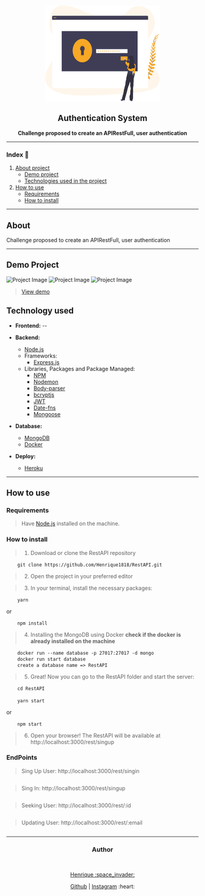 <div align="center">
<img src="./img/authentication.svg" alt="Project RestAPI" width="300" height="250">

<br />
<h2>Authentication System</h2>

<p><strong>Challenge proposed to create an APIRestFull, user authentication</strong></p>
</div>


---

### Index :bookmark_tabs:

1. [About project](#about)
    - [Demo project](#demo-project)
    - [Technologies used in the project](#technologies-used)
2. [How to use](#how-to-use)
    - [Requirements](#requirements)
    - [How to install](#how-to-install)

---

## About

Challenge proposed to create an APIRestFull, user authentication


---

## Demo Project

![Project Image](project-image)
![Project Image](project-image)
![Project Image](project-image)

> [View demo](view-demo-project)

## Technology used

- **Frontend:** --

- **Backend:**
    - [Node.js](https://nodejs.org/en/)
    - Frameworks:
        - [Express.js](https://expressjs.com/)
    - Libraries, Packages and Package Managed:
        - [NPM](https://www.npmjs.com/)
        - [Nodemon](https://nodemon.io/)
        - [Body-parser](https://www.npmjs.com/package/body-parser)
        - [bcryptjs](https://www.npmjs.com/package/bcryptjs)
        - [JWT](https://jwt.io/)
        - [Date-fns](https://date-fns.org/)
        - [Mongoose](https://mongoosejs.com/)

- **Database:**
    - [MongoDB](https://www.mongodb.com/)
    - [Docker](https://www.docker.com/)

- **Deploy:**
    - [Heroku](https://www.heroku.com/)

---

## How to use

### Requirements

> Have [Node.js](https://nodejs.org/en/) installed on the machine.


### How to install

> 1. Download or clone the RestAPI repository

``` 
    git clone https://github.com/Henrique1818/RestAPI.git
```

> 2. Open the project in your preferred editor

> 3. In your terminal, install the necessary packages:

``` 
    yarn
```
or
``` 
    npm install
```

> 4. Installing the MongoDB using Docker
**check if the docker is already installed on the machine**

```
    docker run --name database -p 27017:27017 -d mongo
    docker run start database
    create a database name => RestAPI
```

> 5. Great! Now you can go to the RestAPI folder and start the server:
``` 
    cd RestAPI

    yarn start
```
or
``` 
    npm start
```

> 6. Open your browser! The RestAPI will be available at http://localhost:3000/rest/singup

### EndPoints

> Sing Up User: http://localhost:3000/rest/singin

```

```

> Sing In: http://localhost:3000/rest/singup

```

```

> Seeking User: http://localhost:3000/rest/:id

```

```

> Updating User: http://localhost:3000/rest/:email

```

```

---


<div align="center">
<h3>Author</h3>

<br />
<p>
<a href="https://www.linkedin.com/in/luiz-henrique-23915916a/" target="_blank">Henrique :space_invader:</a>
</p>

<p align="center">
    <span>
        <a href="https://github.com/Henrique1818" target="_blank">Github</a>
    </span>
    |
    <span>
        <a href="https://www.instagram.com/henrique18_89/" target="_blank">Instagram</a>
    </span>
    :heart:
</p>
</div>
